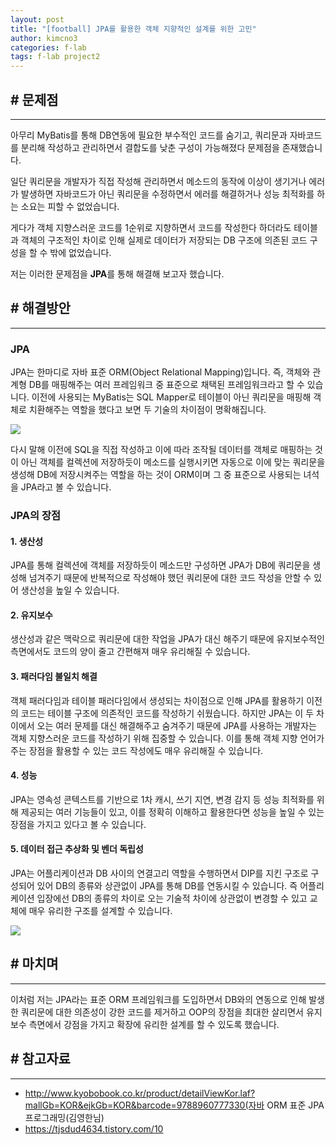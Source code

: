 ```yaml
---
layout: post
title: "[football] JPA를 활용한 객체 지향적인 설계를 위한 고민"
author: kimcno3
categories: f-lab
tags: f-lab project2
---
```


## # 문제점
***
아무리 MyBatis를 통해 DB연동에 필요한 부수적인 코드를 숨기고, 쿼리문과 자바코드를 분리해 작성하고 관리하면서 결합도를 낮춘 구성이 가능해졌다 문제점을 존재했습니다.

일단 쿼리문을 개발자가 직접 작성해 관리하면서 메소드의 동작에 이상이 생기거나 에러가 발생하면 자바코드가 아닌 쿼리문을 수정하면서 에러를 해결하거나 성능 최적화를 하는 소요는 피할 수 없었습니다.

게다가 객체 지향스러운 코드를 1순위로 지향하면서 코드를 작성한다 하더라도 테이블과 객체의 구조적인 차이로 인해 실제로 데이터가 저장되는 DB 구조에 의존된 코드 구성을 할 수 밖에 없었습니다.

저는 이러한 문제점을 **JPA**를 통해 해결해 보고자 했습니다. 

## # 해결방안
***
### JPA
JPA는 한마디로 자바 표준 ORM(Object Relational Mapping)입니다. 즉, 객체와 관계형 DB를 매핑해주는 여러 프레임워크 중 표준으로 채택된 프레임워크라고 할 수 있습니다. 이전에 사용되는 MyBatis는 SQL Mapper로 테이블이 아닌 쿼리문을 매핑해 객체로 치환해주는 역할을 했다고 보면 두 기술의 차이점이 명확해집니다.

![](https://blog.kakaocdn.net/dn/nicC2/btqAMk3TYQc/2TM7N7Bk9YjJCVxTyCJZgK/img.png)


다시 말해 이전에 SQL을 직접 작성하고 이에 따라 조작될 데이터를 객체로 매핑하는 것이 아닌 객체를 컬렉션에 저장하듯이 메소드를 실행시키면 자동으로 이에 맞는 쿼리문을 생성해 DB에 저장시켜주는 역할을 하는 것이 ORM이며 그 중 표준으로 사용되는 녀석을 JPA라고 볼 수 있습니다.

### JPA의 장점
#### 1. 생산성
JPA를 통해 컬렉션에 객체를 저장하듯이 메소드만 구성하면 JPA가 DB에 쿼리문을 생성해 넘겨주기 때문에 반복적으로 작성해야 했던 쿼리문에 대한 코드 작성을 안할 수 있어 생산성을 높일 수 있습니다.

#### 2. 유지보수
생산성과 같은 맥락으로 쿼리문에 대한 작업을 JPA가 대신 해주기 때문에 유지보수적인 측면에서도 코드의 양이 줄고 간편해져 매우 유리해질 수 있습니다.

#### 3. 패러다임 불일치 해결
객체 패러다임과 테이블 패러다임에서 생성되는 차이점으로 인해 JPA를 활용하기 이전의 코드는 테이블 구조에 의존적인 코드를 작성하기 쉬웠습니다. 하지만 JPA는 이 두 차이에서 오는 여러 문제를 대신 해결해주고 숨겨주기 때문에 JPA를 사용하는 개발자는 객체 지향스러운 코드를 작성하기 위해 집중할 수 있습니다. 이를 통해 객체 지향 언어가 주는 장점을 활용할 수 있는 코드 작성에도 매우 유리해질 수 있습니다.

#### 4. 성능
JPA는 영속성 콘텍스트를 기반으로 1차 캐시, 쓰기 지연, 변경 감지 등 성능 최적화를 위해 제공되는 여러 기능들이 있고, 이를 정확히 이해하고 활용한다면 성능을 높일 수 있는 장점을 가지고 있다고 볼 수 있습니다.

#### 5. 데이터 접근 추상화 및 벤더 독립성
JPA는 어플리케이션과 DB 사이의 연결고리 역할을 수행하면서 DIP를 지킨 구조로 구성되어 있어 DB의 종류와 상관없이 JPA를 통해 DB를 연동시킬 수 있습니다. 즉 어플리케이션 입장에선 DB의 종류의 차이로 오는 기술적 차이에 상관없이 변경할 수 있고 교체에 매우 유리한 구조를 설계할 수 있습니다.

![](https://blog.kakaocdn.net/dn/rb3RD/btqALtmJ7pi/FGHk84V9lP9ulbApk5GT4k/img.png)

## # 마치며
***
이처럼 저는 JPA라는 표준 ORM 프레임워크를 도입하면서 DB와의 연동으로 인해 발생한 쿼리문에 대한 의존성이 강한 코드를 제거하고 OOP의 장점을 최대한 살리면서 유지보수 측면에서 강점을 가지고 확장에 유리한 설계를 할 수 있도록 했습니다.

## # 참고자료
***
- http://www.kyobobook.co.kr/product/detailViewKor.laf?mallGb=KOR&ejkGb=KOR&barcode=9788960777330(자바 ORM 표준 JPA 프로그래밍(김영한님)
- https://tjsdud4634.tistory.com/10